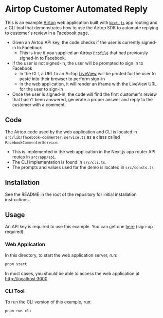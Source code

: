 # Airtop Customer Automated Reply

This is an example [Airtop](https://www.airtop.ai/) web application built with [`Next.js`](https://nextjs.org/)
app routing and a CLI tool that demonstrates how to use the Airtop SDK to automate replying to customer's review
in a Facebook page.

- Given an Airtop API key, the code checks if the user is currently signed-in to Facebook
  * This is true if you supplied an Airtop [`Profile`](https://docs.airtop.ai/guides/how-to/saving-a-profile) that 
    had previously signed-in to Facebook.
- If the user is not signed-in, the user will be prompted to sign in to Facebook
  * In the CLI, a URL to an Airtop [LiveView](https://docs.airtop.ai/guides/how-to/creating-a-live-view) will be printed
    for the user to paste into their browser to perform sign-in
  * In the web application, it will render an iframe with the LiveView URL for the user to sign-in
- Once the user is signed-in, the code will find the first customer's review that hasn't been answered, generate
  a proper answer and reply to the customer with a comment.

## Code

The Airtop code used by the web application and CLI is located in `src/lib/facebook-commenter.service.ts` as a class
called `FacebookCommenterService`.

- This is implemented in the web application in the Next.js app router API routes in `src/app/api`.
- The CLI implementation is found in `src/cli.ts`.
- The prompts and values used for the demo is located in `src/consts.ts`

## Installation

See the README in the root of the repository for initial installation instructions.

## Usage

An API key is required to use this example. You can get one [here](https://portal.airtop.ai/api-keys) (sign-up required).

### Web Application

In this directory, to start the web application server, run:

```bash
pnpm start
```

In most cases, you should be able to access the web application at [http://localhost:3000](http://localhost:3000).

### CLI Tool

To run the CLI version of this example, run:

```bash
pnpm run cli
```
